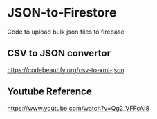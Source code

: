 # JSON-to-Firestore
Code to upload bulk json files to firebase

## CSV to JSON convertor

https://codebeautify.org/csv-to-xml-json

## Youtube Reference

https://www.youtube.com/watch?v=Qg2_VFFcAI8
